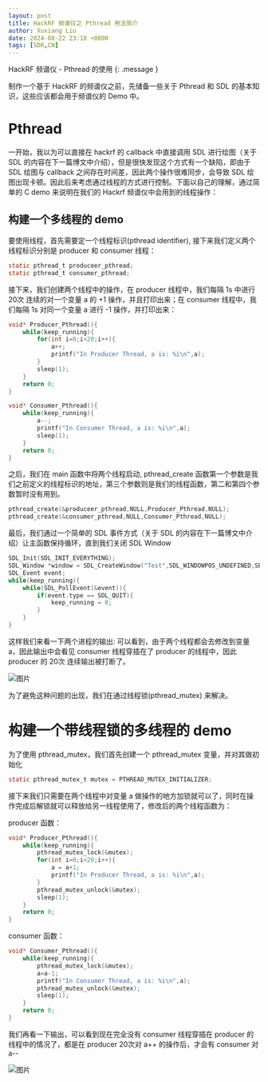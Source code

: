 ```yaml
---
layout: post
title: HackRF 频谱仪之 Pthread 用法简介
author: Xuxiang Liu
date: 2024-08-22 23:18 +0800
tags: [SDR,CN]
---
```


HackRF 频谱仪 - Pthread 的使用
{: .message }

制作一个基于 HackRF 的频谱仪之前，先储备一些关于 Pthread 和 SDL 的基本知识，这些应该都会用于频谱仪的 Demo 中。

# Pthread

一开始，我以为可以直接在 hackrf 的 callback 中直接调用 SDL 进行绘图（关于 SDL 的内容在下一篇博文中介绍），但是很快发现这个方式有一个缺陷，即由于 SDL 绘图与 callback 之间存在时间差，因此两个操作很难同步，会导致 SDL 绘图出现卡顿。因此后来考虑通过线程的方式进行控制。下面以自己的理解，通过简单的 C demo 来说明在我们的 Hackrf 频谱仪中会用到的线程操作：

## 构建一个多线程的 demo

要使用线程，首先需要定一个线程标识(pthread identifier), 接下来我们定义两个线程标识分别是 producer 和 consumer 线程：

```C
static pthread_t produceer_pthread;
static pthread_t consumer_pthread;
```

接下来，我们创建两个线程中的操作，在 producer 线程中，我们每隔 1s 中进行 20次 连续的对一个变量 a 的 +1 操作，并且打印出来；在 consumer 线程中，我们每隔 1s 对同一个变量 a 进行 -1 操作，并打印出来：

```C
void* Producer_Pthread(){
    while(keep_running){
        for(int i=0;i<20;i++){
            a++;
            printf("In Producer Thread, a is: %i\n",a);
        }
        sleep(1);
    }
    return 0;
}

void* Consumer_Pthread(){
    while(keep_running){
        a--;
        printf("In Consumer Thread, a is: %i\n",a);
        sleep(1);
    }
    return 0;
}
```

之后，我们在 main 函数中将两个线程启动, pthread_create 函数第一个参数是我们之前定义的线程标识的地址，第三个参数则是我们的线程函数，第二和第四个参数暂时没有用到。

```C
pthread_create(&produceer_pthread,NULL,Producer_Pthread,NULL);
pthread_create(&consumer_pthread,NULL,Consumer_Pthread,NULL);
```

最后，我们通过一个简单的 SDL 事件方式（关于 SDL 的内容在下一篇博文中介绍）让主函数保持循环，直到我们关闭 SDL Window

```C
SDL_Init(SDL_INIT_EVERYTHING);
SDL_Window *window = SDL_CreateWindow("Test",SDL_WINDOWPOS_UNDEFINED,SDL_WINDOWPOS_UNDEFINED,400,400,SDL_WINDOW_SHOWN);
SDL_Event event;
while(keep_running){
	while(SDL_PollEvent(&event)){
		if(event.type == SDL_QUIT){
			keep_running = 0;
        }
    }
}
```

这样我们来看一下两个进程的输出: 可以看到，由于两个线程都会去修改到变量 a，因此输出中会看见 consumer 线程穿插在了 producer 的线程中，因此 producer 的 20次 连续输出被打断了。

![图片](https://github.com/user-attachments/assets/71c3b508-c39b-4094-952d-51cdb85323b2)


为了避免这种问题的出现，我们在通过线程锁(pthread_mutex) 来解决。

# 构建一个带线程锁的多线程的 demo

为了使用 pthread_mutex，我们首先创建一个 pthread_mutex 变量，并对其做初始化

```C
static pthread_mutex_t mutex = PTHREAD_MUTEX_INITIALIZER;
```

接下来我们只需要在两个线程中对变量 a 做操作的地方加锁就可以了，同时在操作完成后解锁就可以释放给另一线程使用了，修改后的两个线程函数为：

producer 函数：
```C
void* Producer_Pthread(){
    while(keep_running){
        pthread_mutex_lock(&mutex);
        for(int i=0;i<20;i++){
            a = a+1;
            printf("In Producer Thread, a is: %i\n",a);
        }
        pthread_mutex_unlock(&mutex);
        sleep(1);
    }
    return 0;
}
```

consumer 函数：
```C
void* Consumer_Pthread(){
    while(keep_running){
        pthread_mutex_lock(&mutex);
        a=a-1;
        printf("In Consumer Thread, a is: %i\n",a);
        pthread_mutex_unlock(&mutex);
        sleep(1);
    }
    return 0;
}
```

我们再看一下输出，可以看到现在完全没有 consumer 线程穿插在 producer 的线程中的情况了，都是在 producer 20次对 a++ 的操作后，才会有 consumer 对 a--

![图片](https://github.com/user-attachments/assets/2cc4b21b-0ec0-4b42-a09b-226fed459e5f)

